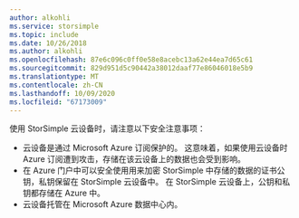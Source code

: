 ```yaml
---
author: alkohli
ms.service: storsimple
ms.topic: include
ms.date: 10/26/2018
ms.author: alkohli
ms.openlocfilehash: 87e6c096c0ff0e58e8acebc13a62e44ea7d65c61
ms.sourcegitcommit: 829d951d5c90442a38012daaf77e86046018e5b9
ms.translationtype: MT
ms.contentlocale: zh-CN
ms.lasthandoff: 10/09/2020
ms.locfileid: "67173009"
---
```

使用 StorSimple 云设备时，请注意以下安全注意事项：

* 云设备是通过 Microsoft Azure 订阅保护的。 这意味着，如果使用云设备时 Azure 订阅遭到攻击，存储在该云设备上的数据也会受到影响。
* 在 Azure 门户中可以安全使用用来加密 StorSimple 中存储的数据的证书公钥，私钥保留在 StorSimple 云设备中。 在 StorSimple 云设备上，公钥和私钥都存储在 Azure 中。
* 云设备托管在 Microsoft Azure 数据中心内。

